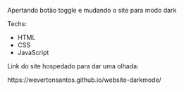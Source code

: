 <p>Apertando botão toggle e mudando o site para modo dark</p>

<p> Techs: </p>

<ul>
  <li>HTML</li>
  <li>CSS</li>
  <li>JavaScript</li>
</ul>


<p>Link do site hospedado para dar uma olhada:<p>
https://wevertonsantos.github.io/website-darkmode/
